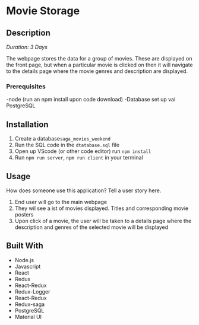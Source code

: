 # Movie Storage

## Description

_Duration: 3 Days_

The webpage stores the data for a group of movies. These are displayed on the front page, but when a particular movie is clicked on then it will navigate to the details page where the movie genres and description are displayed.

### Prerequisites

-node (run an npm install upon code download)
-Database set up vai PostgreSQL

## Installation


1. Create a database`saga_movies_weekend`
2. Run the SQL code in the `dtatabase.sql` file
3. Open up VScode (or other code editor) run `npm install`
4. Run `npm run server`, `npm run client` in your terminal


## Usage
How does someone use this application? Tell a user story here.

1. End user will go to the main webpage
2. They wil see a ist of movies displayed. Titles and corresponding movie posters
3. Upon click of a movie, the user will be taken to a details page where the description and genres of the selected movie will be displayed


## Built With

- Node.js
- Javascript
- React
- Redux
- React-Redux
- Redux-Logger
- React-Redux
- Redux-saga
- PostgreSQL
- Material UI
